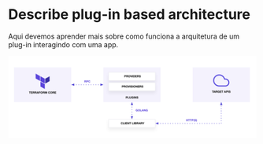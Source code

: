 # Describe plug-in based architecture
Aqui devemos aprender mais sobre como funciona a arquitetura de um plug-in interagindo com uma app.

![terra](https://github.com/Terraform-Tutorials/learn-terraform-associate-exam/blob/main/exam-objectives/images/terra3.png) 
